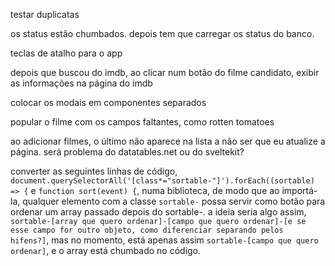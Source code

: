 testar duplicatas

os status estão chumbados. depois tem que carregar os status do banco.

teclas de atalho para o app

depois que buscou do imdb, ao clicar num botão do filme candidato, exibir as informações na página do imdb

colocar os modais em componentes separados

popular o filme com os campos faltantes, como rotten tomatoes

ao adicionar filmes, o último não aparece na lista a não ser que eu atualize a página. será problema do datatables.net ou do sveltekit?

converter as seguintes linhas de código, `document.querySelectorAll('[class*="sortable-"]').forEach((sortable) => {` e `function sort(event) {`, numa biblioteca, de modo que ao importá-la, qualquer elemento com a classe `sortable-` possa servir como botão para ordenar um array passado depois do sortable-. a ideia seria algo assim, `sortable-[array que quero ordenar]-[campo que quero ordenar]-[e se esse campo for outro objeto, como diferenciar separando pelos hifens?]`, mas no momento, está apenas assim `sortable-[campo que quero ordenar]`, e o array está chumbado no código.